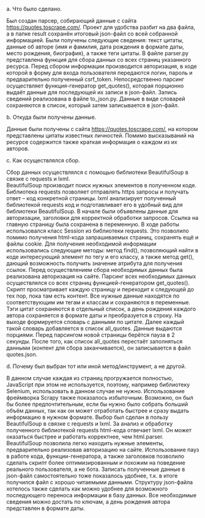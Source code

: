 a.	Что было сделано.

Был создан парсер, собирающий данные с сайта https://quotes.toscrape.com/. Проект для удобства разбит на два файла, а в папке result сохранён итоговый json-файл со всей собранной информацией.
Были получены следующие сведения: текст цитаты, данные об авторе (имя и фамилия, дата рождения в формате даты, место рождения, биография), а также теги цитаты.
В файле parser.py представлена функция для сбора данных со всех страниц указанного ресурса. Перед сбором информации производится авторизация, в ходе которой в форму для входа пользователя передаются логин, пароль и предварительно полученный csrf_token. Непосредственно парсинг осуществляет функция-генератор get_quotes(), которая порционно выдаёт данные для последующей их записи в json-файл.
Запись сведений реализована в файле to_json.py. Данные в виде словарей сохраняются в список, который затем записывается в json-файл. 

b.	Откуда были получены данные.

Данные были получены с сайта https://quotes.toscrape.com/, на котором представлены цитаты известных личностей. Помимо высказываний на ресурсе содержится также краткая информация о каждом из их авторов.

c.	Как осуществлялся сбор.

Сбор данных осуществлялся с помощью библиотеки BeautifulSoup в связке с requests и lxml.  
BeautifulSoup  производит поиск нужных элементов в полученном коде. Библиотека requests позволяет отправлять https запросы и получать ответ – код конкретной страницы. lxml анализирует полученный библиотекой requests код и подготавливает его в удобный вид для библиотеки BeautifulSoup.
В начале были объявлены данные для авторизации, заголовки для корректной обработки запросов. Ссылка на главную страницу была сохранена в переменную.
В ходе работы использовался класс Session из библиотеки requests. Это позволило помимо получения html-кода запрашиваемых страниц, сохранять ещё и файлы cookie. 
Для получения необходимой информации использовались следующие методы: метод find(), позволяющий найти в коде интересующий элемент по тегу и его классу, а также метод get(), дающий возможность получить значение атрибута для получения ссылок. 
Перед осуществлением сбора необходимых данных была реализована авторизация на сайте.
Парсинг всех необходимых данных осуществлялся со всех страниц функцией-генератором get_quotes(). Скрипт просматривает каждую страницу и переходит к следующей до тех пор, пока там есть контент.
Все нужные данные находятся по соответствующим им тегам и классам и сохраняются в переменные. Тэги цитат сохраняются в отдельный список, а день рождения каждого автора сохраняется в формате даты и преобразуется в строку. На выходе формируется словарь с данными по цитате. Далее каждый такой словарь добавляется в список all_quotes. Данные выдаются порциями. Перед парсингом новой страницы берётся пауза в 2 секунды. После того, как список all_quotes перестаёт заполняться данными (контент для сбора заканчивается), он записывается в файл quotes.json.

d.	Почему был выбран тот или иной метод/инструмент, а не другой.

В данном случае каждая из страниц прогружается полностью, JavaScript при этом не используется, поэтому, например библиотеку Selenium, использовать в данном случае не нужно.
Использование фреймворка Scrapy также показалось избыточным. Возможно, он был бы более предпочтительным, если бы нужно было собрать больший объём данных, так как он может отработать быстрее и сразу выдать информацию в нужном формате.
Выбор был сделан в пользу BeautifulSoup в связке с requests и lxml. 
За анализ и обработку полученного библиотекой requests  html-кода отвечает lxml. Он может оказаться быстрее и работать корректнее, чем html.parser.
BeautifulSoup позволила легко находить нужные элементы, предварительно реализовав авторизацию на сайте. Использование пауз в работе кода, функции-генератора, а также заголовков позволило сделать скрипт более оптимизированным и похожим на поведение реального пользователя, а не бота. Записать полученные данные в json-файл самостоятельно тоже показалось удобнее, т.к. в итоге получился файл с хорошо читаемыми данными. 
Структуру json-файла хотелось также сделать как можно удобнее для возможного последующего переноса информации в базу данных. Все необходимые сведения можно достать по ключам, а день рождения автора представлен в формате даты.
